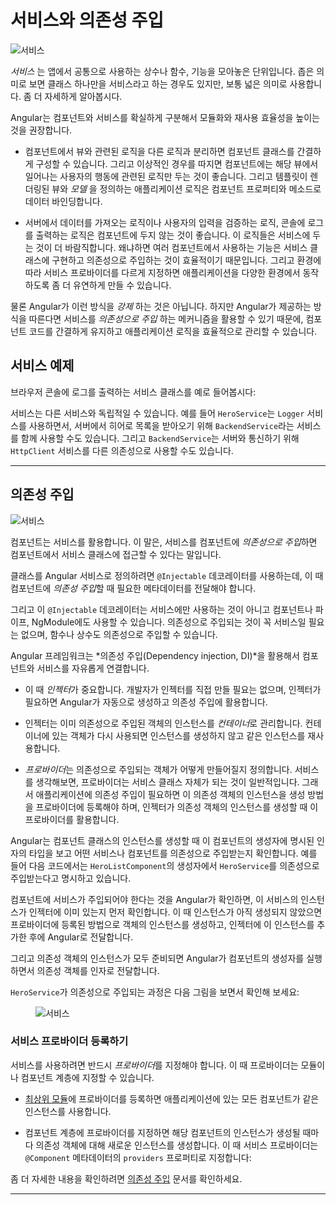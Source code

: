 <!--
# Introduction to services and dependency injection
-->
# 서비스와 의존성 주입

<!--
<img src="generated/images/guide/architecture/service.png" alt="Service" class="left">
-->
<img src="generated/images/guide/architecture/service.png" alt="서비스" class="left">

<!--
_Service_ is a broad category encompassing any value, function, or feature that an app needs. A service is typically a class with a narrow, well-defined purpose. It should do something specific and do it well.
-->
_서비스_ 는 앱에서 공통으로 사용하는 상수나 함수, 기능을 모아놓은 단위입니다. 좁은 의미로 보면 클래스 하나만을 서비스라고 하는 경우도 있지만, 보통 넓은 의미로 사용합니다. 좀 더 자세하게 알아봅시다.
<br class="clear">

<!--
Angular distinguishes components from services in order to increase modularity and reusability.
-->
Angular는 컴포넌트와 서비스를 확실하게 구분해서 모듈화와 재사용 효율성을 높이는 것을 권장합니다.

<!--
* By separating a component's view-related functionality from other kinds of processing, you can make your component classes lean and efficient. Ideally, a component's job is to enable the user experience and nothing more.  It should present properties and methods for data binding, in order to mediate between the view (rendered by the template) and the application logic (which often includes some notion of a _model_).
-->
* 컴포넌트에서 뷰와 관련된 로직을 다른 로직과 분리하면 컴포넌트 클래스를 간결하게 구성할 수 있습니다. 그리고 이상적인 경우를 따지면 컴포넌트에는 해당 뷰에서 일어나는 사용자의 행동에 관련된 로직만 두는 것이 좋습니다. 그리고 템플릿이 렌더링된 뷰와 _모델_ 을 정의하는 애플리케이션 로직은 컴포넌트 프로퍼티와 메소드로 데이터 바인딩합니다.

<!--
* A component should not need to define things like how to fetch data from the server, validate user input, or log directly to the console. Instead, it can delegate such tasks to services. By defining that kind of processing task in an injectable service class, you make it available to any component. You can also make your app more adaptable by injecting different providers of the same kind of service, as appropriate in different circumstances.
-->
* 서버에서 데이터를 가져오는 로직이나 사용자의 입력을 검증하는 로직, 콘솔에 로그를 출력하는 로직은 컴포넌트에 두지 않는 것이 좋습니다. 이 로직들은 서비스에 두는 것이 더 바람직합니다. 왜냐하면 여러 컴포넌트에서 사용하는 기능은 서비스 클래스에 구현하고 의존성으로 주입하는 것이 효율적이기 때문입니다. 그리고 환경에 따라 서비스 프로바이더를 다르게 지정하면 애플리케이션을 다양한 환경에서 동작하도록 좀 더 유연하게 만들 수 있습니다.

<!--
Angular doesn't *enforce* these principles. Angular does help you *follow* these principles by making it easy to factor your
application logic into services and make those services available to components through *dependency injection*.
-->
물론 Angular가 이런 방식을 *강제* 하는 것은 아닙니다. 하지만 Angular가 제공하는 방식을 따른다면 서비스를 *의존성으로 주입* 하는 메커니즘을 활용할 수 있기 때문에, 컴포넌트 코드를 간결하게 유지하고 애플리케이션 로직을 효율적으로 관리할 수 있습니다.

<!--
## Service examples
-->
## 서비스 예제

<!--
Here's an example of a service class that logs to the browser console:
-->
브라우저 콘솔에 로그를 출력하는 서비스 클래스를 예로 들어봅시다:

<code-example path="architecture/src/app/logger.service.ts" linenums="false" title="src/app/logger.service.ts (class)" region="class"></code-example>

<!--
Services can depend on other services. For example, here's a `HeroService` that depends on the `Logger` service, and also uses `BackendService` to get heroes. That service in turn might depend on the `HttpClient` service to fetch heroes asynchronously from a server.
-->
서비스는 다른 서비스와 독립적일 수 있습니다. 예를 들어 `HeroService`는 `Logger` 서비스를 사용하면서, 서버에서 히어로 목록을 받아오기 위해 `BackendService`라는 서비스를 함께 사용할 수도 있습니다. 그리고 `BackendService`는 서버와 통신하기 위해 `HttpClient` 서비스를 다른 의존성으로 사용할 수도 있습니다.

<code-example path="architecture/src/app/hero.service.ts" linenums="false" title="src/app/hero.service.ts (class)" region="class"></code-example>

<hr/>

<!--
## Dependency injection
-->
## 의존성 주입

<!--
<img src="generated/images/guide/architecture/dependency-injection.png" alt="Service" class="left">
-->
<img src="generated/images/guide/architecture/dependency-injection.png" alt="서비스" class="left">

<!--
Components consume services; that is, you can *inject* a service into a component, giving the component access to that service class. 
-->
컴포넌트는 서비스를 활용합니다. 이 말은, 서비스를 컴포넌트에 *의존성으로 주입*하면 컴포넌트에서 서비스 클래스에 접근할 수 있다는 말입니다.

<!--
To define a class as a service in Angular, use the `@Injectable` decorator to provide the metadata that allows Angular to inject it into a component as a *dependency*.  
-->
클래스를 Angular 서비스로 정의하려면 `@Injectable` 데코레이터를 사용하는데, 이 때  컴포넌트에 *의존성 주입*할 때 필요한 메타데이터를 전달해야 합니다.

<!--
Similarly, use the `@Injectable` decorator to indicate that a component or other class (such as another service, a pipe, or an NgModule) _has_ a dependency. A dependency doesn't have to be a service&mdash;it could be a function, for example, or a value. 
-->
그리고 이 `@Injectable` 데코레이터는 서비스에만 사용하는 것이 아니고 컴포넌트나 파이프, NgModule에도 사용할 수 있습니다. 의존성으로 주입되는 것이 꼭 서비스일 필요는 없으며, 함수나 상수도 의존성으로 주입할 수 있습니다.

<!--
*Dependency injection* (often called DI) is wired into the Angular framework and used everywhere to provide new components with the services or other things they need.
-->
Angular 프레임워크는 *의존성 주입(Dependency injection, DI)*을 활용해서 컴포넌트와 서비스를 자유롭게 연결합니다.

<!--
* The *injector* is the main mechanism. You don't have to create an Angular injector. Angular creates an application-wide injector for you during the bootstrap process.
-->
* 이 때 *인젝터*가 중요합니다. 개발자가 인젝터를 직접 만들 필요는 없으며, 인젝터가 필요하면 Angular가 자동으로 생성하고 의존성 주입에 활용합니다.

<!--
* The injector maintains a *container* of dependency instances that it has already created, and reuses them if possible.
-->
* 인젝터는 이미 의존성으로 주입된 객체의 인스턴스를 *컨테이너*로 관리합니다. 컨테이너에 있는 객체가 다시 사용되면 인스턴스를 생성하지 않고 같은 인스턴스를 재사용합니다.

<!--
* A *provider* is a recipe for creating a dependency. For a service, this is typically the service class itself. For any dependency you need in your app, you must register a provider with the app's injector, so that the injector can use it to create new instances.
-->
* *프로바이더*는 의존성으로 주입되는 객체가 어떻게 만들어질지 정의합니다. 서비스를 생각해보면, 프로바이더는 서비스 클래스 자체가 되는 것이 일반적입니다. 그래서 애플리케이션에 의존성 주입이 필요하면 이 의존성 객체의 인스턴스을 생성 방법을 프로바이더에 등록해야 하며, 인젝터가 의존성 객체의 인스턴스를 생성할 때 이 프로바이더를 활용합니다.

<!--
When Angular creates a new instance of a component class, it determines which services or other dependencies that component needs by looking at the types of its constructor parameters. For example, the constructor of `HeroListComponent` needs a `HeroService`:
-->
Angular는 컴포넌트 클래스의 인스턴스를 생성할 때 이 컴포넌트의 생성자에 명시된 인자의 타입을 보고 어떤 서비스나 컴포넌트를 의존성으로 주입받는지 확인합니다. 예를 들어 다음 코드에서는 `HeroListComponent`의 생성자에서 `HeroService`를 의존성으로 주입받는다고 명시하고 있습니다.

<code-example path="architecture/src/app/hero-list.component.ts" linenums="false" title="src/app/hero-list.component.ts (constructor)" region="ctor"></code-example>

<!--
When Angular discovers that a component depends on a service, it first checks if the injector already has any existing instances of that service. If a requested service instance does not yet exist, the injector makes one using the registered provider, and adds it to the injector before returning the service to Angular.
-->
컴포넌트에 서비스가 주입되어야 한다는 것을 Angular가 확인하면, 이 서비스의 인스턴스가 인젝터에 이미 있는지 먼저 확인합니다. 이 때 인스턴스가 아직 생성되지 않았으면 프로바이더에 등록된 방법으로 객체의 인스턴스를 생성하고, 인젝터에 이 인스턴스를 추가한 후에 Angular로 전달합니다.

<!--
When all requested services have been resolved and returned, Angular can call the component's constructor with those services as arguments.
-->
그리고 의존성 객체의 인스턴스가 모두 준비되면 Angular가 컴포넌트의 생성자를 실행하면서 의존성 객체를 인자로 전달합니다.

<!--
The process of `HeroService` injection looks something like this:
-->
`HeroService`가 의존성으로 주입되는 과정은 다음 그림을 보면서 확인해 보세요:

<figure>
<!--
  <img src="generated/images/guide/architecture/injector-injects.png" alt="Service" class="left">
-->
  <img src="generated/images/guide/architecture/injector-injects.png" alt="서비스" class="left">
</figure>

<!--
### Providing services
-->
### 서비스 프로바이더 등록하기

<!--
You must register at least one *provider* of any service you are going to use. You can register providers in modules or in components.
-->
서비스를 사용하려면 반드시 *프로바이더*를 지정해야 합니다. 이 때 프로바이더는 모듈이나 컴포넌트 계층에 지정할 수 있습니다.

<!--
* When you add providers to the [root module](guide/architecture-modules), the same instance of a service is available to all components in your app.
-->
* [최상위 모듈](guide/architecture-modules)에 프로바이더를 등록하면 애플리케이션에 있는 모든 컴포넌트가 같은 인스턴스를 사용합니다.

<code-example path="architecture/src/app/app.module.ts" linenums="false" title="src/app/app.module.ts (module providers)" region="providers"></code-example>

<!--
* When you register a provider at the component level, you get a new instance of the
service with each new instance of that component. At the component level, register a service provider in the `providers` property of the `@Component` metadata:
-->
* 컴포넌트 계층에 프로바이더를 지정하면 해당 컴포넌트의 인스턴스가 생성될 때마다 의존성 객체에 대해 새로운 인스턴스를 생성합니다. 이 때 서비스 프로바이더는 `@Component` 메타데이터의 `providers` 프로퍼티로 지정합니다:

<code-example path="architecture/src/app/hero-list.component.ts" linenums="false" title="src/app/hero-list.component.ts (component providers)" region="providers"></code-example>

<!--
For more detailed information, see the [Dependency Injection](guide/dependency-injection) section.
-->
좀 더 자세한 내용을 확인하려면 [의존성 주입](guide/dependency-injection) 문서를 확인하세요.

<hr/>
